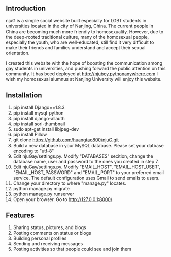 ## Introduction
njuG is a simple social website built especially for LGBT students in universities located in the city of Nanjing, China. The current people in China are becoming much more friendly to homosexuality. However, due to the deep-rooted traditional culture, many of the homosexual people, especially the youth, who are well-educated, still find it very difficult to make their friends and families understand and accept their sexual orientation. 

I created this website with the hope of boosting the communication among gay students in universities, and pushing forward the public attention on this community. It has beed deployed at http://njuboy.pythonanywhere.com I wish my homosexual alumnus at Nanjing University will enjoy this website.

## Installation
1. pip install Django==1.8.3
2. pip install mysql-python
3. pip install django-allauth
4. pip install sorl-thumbnail
5. sudo apt-get install libjpeg-dev
6. pip install Pillow
7. git clone https://github.com/huangtao800/njuG.git
8. Build a new database in your MySQL database. Please set your datbase encoding to "utf-8"
10. Edit njuGay/settings.py. Modify "DATABASES" secition, change the database name, user and password to the ones you created in step 7.
11. Edit njuGay/settings.py. Modify "EMAIL_HOST", "EMAIL_HOST_USER", "EMAIL_HOST_PASSWORD" and "EMAIL_PORT" to your preferred email service. The default configuration uses Gmail to send emails to users.
12. Change your directory to where "manage.py" locates.
13. python manage.py migrate
14. python manage.py runserver
15. Open your browser. Go to http://127.0.0.1:8000/

## Features
1. Sharing status, pictures, and blogs
2. Posting comments on status or blogs
2. Building personal profiles
3. Sending and receiving messages
4. Posting activities so that people could see and join them

